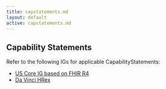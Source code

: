 ```yaml
---
title: capstatements.md
layout: default
active: capstatements.md
---
```


## Capability Statements
Refer to the following IGs for applicable CapabilityStatements:

- [US Core IG based on FHIR R4](https://build.fhir.org/ig/HL7/US-Core-R4/)
- [Da Vinci HRex](http://build.fhir.org/ig/HL7/davinci-ehrx/) 